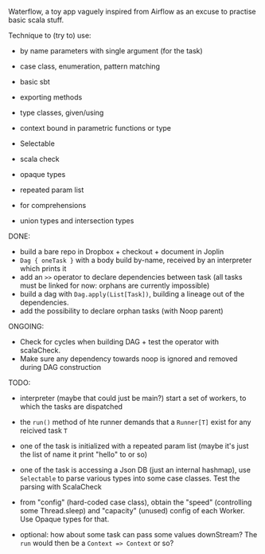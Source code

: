 Waterflow, a toy app vaguely inspired from Airflow as an excuse to practise basic scala stuff.

Technique to (try to) use:
* by name parameters with single argument (for the task)
* case class, enumeration, pattern matching
* basic sbt
* exporting methods

* type classes, given/using
* context bound in parametric functions or type
* Selectable 
* scala check
* opaque types
* repeated param list

* for comprehensions
* union types and intersection types

DONE:
* build a bare repo in Dropbox + checkout + document in Joplin
* `Dag { oneTask }` with a body build by-name, received by an interpreter which prints it
* add an `>>` operator to declare dependencies between task (all tasks must be linked for now: orphans are currently impossible)
* build a dag with `Dag.apply(List[Task])`, building a lineage out of the dependencies.
* add the possibility to declare orphan tasks (with Noop parent)

ONGOING:
* Check for cycles when building DAG + test the operator with scalaCheck.
* Make sure any dependency towards noop is ignored and removed during DAG construction

TODO:

* interpreter (maybe that could just be main?) start a set of workers, to which the tasks are dispatched

* the `run()` method of hte runner demands that a `Runner[T]` exist for any reicived task `T`
* one of the task is initialized with a repeated param list (maybe it's just the list of name it print "hello" to or so)
* one of the task is accessing a Json DB (just an internal hashmap), use `Selectable` to parse various types into some case classes. Test the parsing with ScalaCheck
* from "config" (hard-coded case class), obtain the "speed" (controlling some Thread.sleep) and "capacity" (unused) config of each Worker. Use Opaque types for that.
* optional: how about some task can pass some values downStream? The `run` would then be a `Context => Context` or so?

